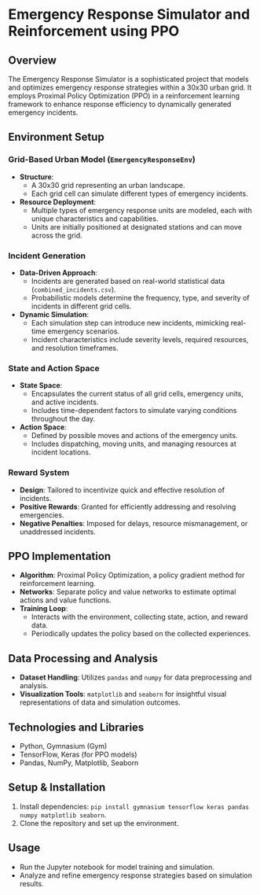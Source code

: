 # Emergency Response Simulator and Reinforcement using PPO

## Overview
The Emergency Response Simulator is a sophisticated project that models and optimizes emergency response strategies within a 30x30 urban grid. It employs Proximal Policy Optimization (PPO) in a reinforcement learning framework to enhance response efficiency to dynamically generated emergency incidents.

## Environment Setup

### Grid-Based Urban Model (`EmergencyResponseEnv`)
- **Structure**: 
  - A 30x30 grid representing an urban landscape.
  - Each grid cell can simulate different types of emergency incidents.
- **Resource Deployment**:
  - Multiple types of emergency response units are modeled, each with unique characteristics and capabilities.
  - Units are initially positioned at designated stations and can move across the grid.

### Incident Generation
- **Data-Driven Approach**:
  - Incidents are generated based on real-world statistical data (`combined_incidents.csv`).
  - Probabilistic models determine the frequency, type, and severity of incidents in different grid cells.
- **Dynamic Simulation**:
  - Each simulation step can introduce new incidents, mimicking real-time emergency scenarios.
  - Incident characteristics include severity levels, required resources, and resolution timeframes.

### State and Action Space
- **State Space**: 
  - Encapsulates the current status of all grid cells, emergency units, and active incidents.
  - Includes time-dependent factors to simulate varying conditions throughout the day.
- **Action Space**:
  - Defined by possible moves and actions of the emergency units.
  - Includes dispatching, moving units, and managing resources at incident locations.

### Reward System
- **Design**: Tailored to incentivize quick and effective resolution of incidents.
- **Positive Rewards**: Granted for efficiently addressing and resolving emergencies.
- **Negative Penalties**: Imposed for delays, resource mismanagement, or unaddressed incidents.

## PPO Implementation
- **Algorithm**: Proximal Policy Optimization, a policy gradient method for reinforcement learning.
- **Networks**: Separate policy and value networks to estimate optimal actions and value functions.
- **Training Loop**:
  - Interacts with the environment, collecting state, action, and reward data.
  - Periodically updates the policy based on the collected experiences.

## Data Processing and Analysis
- **Dataset Handling**: Utilizes `pandas` and `numpy` for data preprocessing and analysis.
- **Visualization Tools**: `matplotlib` and `seaborn` for insightful visual representations of data and simulation outcomes.

## Technologies and Libraries
- Python, Gymnasium (Gym)
- TensorFlow, Keras (for PPO models)
- Pandas, NumPy, Matplotlib, Seaborn

## Setup & Installation
1. Install dependencies: `pip install gymnasium tensorflow keras pandas numpy matplotlib seaborn`.
2. Clone the repository and set up the environment.

## Usage
- Run the Jupyter notebook for model training and simulation.
- Analyze and refine emergency response strategies based on simulation results.
